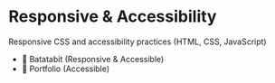# Responsive & Accessibility

Responsive CSS and accessibility practices (HTML, CSS, JavaScript)

- 📂 Batatabit (Responsive & Accessible)
- 📂 Portfolio (Accessible)
